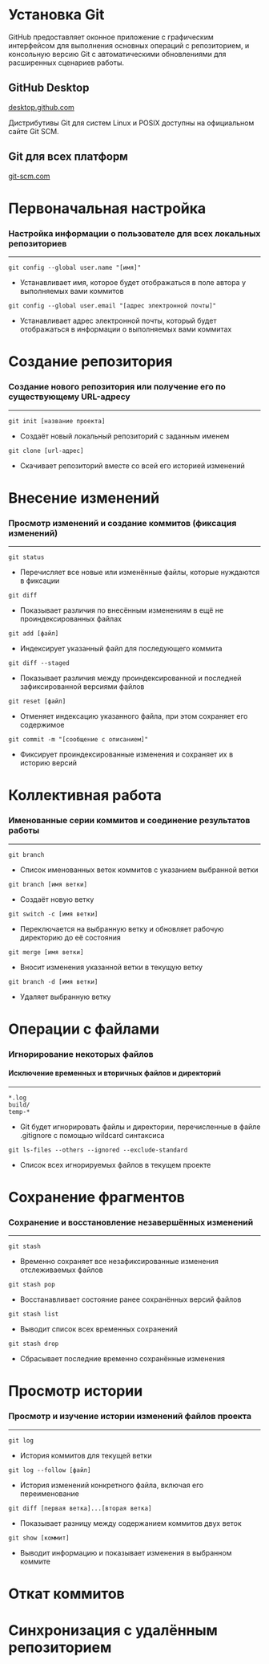 # Установка Git

GitHub предоставляет оконное приложение с графическим интерфейсом для выполнения основных операций с репозиторием, и консольную версию Git с автоматическими обновлениями для расширенных сценариев работы.

## GitHub Desktop
[desktop.github.com](https://desktop.github.com/)

Дистрибутивы Git для систем Linux и POSIX доступны на официальном сайте Git SCM.
## Git для всех платформ
[git-scm.com](https://git-scm.com.com/)

# Первоначальная настройка
###  Настройка информации о пользователе для всех локальных репозиториев
---
```
git config --global user.name "[имя]"
```
* Устанавливает имя, которое будет отображаться в поле автора у выполняемых вами коммитов

```
git config --global user.email "[адрес электронной почты]"
```
* Устанавливает адрес электронной почты, который будет отображаться в информации о выполняемых вами коммитах

# Создание репозитория
### Создание нового репозитория или получение его по существующему URL-адресу
---
```
git init [название проекта]
```
* Создаёт новый локальный репозиторий с заданным именем

```
git clone [url-адрес]
```
* Скачивает репозиторий вместе со всей его историей изменений

# Внесение изменений
### Просмотр изменений и создание коммитов (фиксация изменений)
---
```
git status
```
* Перечисляет все новые или изменённые файлы, которые нуждаются в фиксации

```
git diff
```
* Показывает различия по внесённым изменениям в ещё не проиндексированных файлах

```
git add [файл]
```
* Индексирует указанный файл для последующего коммита

```
git diff --staged
```
* Показывает различия между проиндексированной и последней зафиксированной версиями файлов

```
git reset [файл]
```
* Отменяет индексацию указанного файла, при этом сохраняет его содержимое

```
git commit -m "[сообщение с описанием]"
```
* Фиксирует проиндексированные изменения и сохраняет их в историю версий

# Коллективная работа
### Именованные серии коммитов и соединение результатов работы
---
```
git branch
```
* Список именованных веток коммитов с указанием выбранной ветки

```
git branch [имя ветки]
```
* Создаёт новую ветку

```
git switch -c [имя ветки]
```
* Переключается на выбранную ветку и обновляет рабочую директорию до её состояния

```
git merge [имя ветки]
```
* Вносит изменения указанной ветки в текущую ветку

```
git branch -d [имя ветки]
```
* Удаляет выбранную ветку

# Операции с файлами
### Игнорирование некоторых файлов
#### Исключение временных и вторичных файлов и директорий
---
```
*.log
build/
temp-*
```
* Git будет игнорировать файлы и директории, перечисленные в файле .gitignore с помощью wildcard синтаксиса

```
git ls-files --others --ignored --exclude-standard
```
* Список всех игнорируемых файлов в текущем проекте

# Сохранение фрагментов
### Сохранение и восстановление незавершённых изменений
---
```
git stash
```
* Временно сохраняет все незафиксированные изменения отслеживаемых файлов

```
git stash pop
```
* Восстанавливает состояние ранее сохранённых версий файлов

```
git stash list
```
* Выводит список всех временных сохранений

```
git stash drop
```
* Сбрасывает последние временно сохранённыe изменения

# Просмотр истории
### Просмотр и изучение истории изменений файлов проекта
---
```
git log
```
* История коммитов для текущей ветки

```
git log --follow [файл]
```
* История изменений конкретного файла, включая его переименование

```
git diff [первая ветка]...[вторая ветка]
```
* Показывает разницу между содержанием коммитов двух веток

```
git show [коммит]
```
* Выводит информацию и показывает изменения в выбранном коммите

# Откат коммитов

# Синхронизация с удалённым репозиторием

